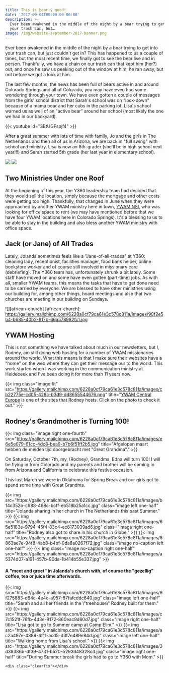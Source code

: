 ```yaml
---
title: This is bear-y good!
date: '2017-09-04T00:00:00-06:00'
description: >-
  Ever been awakened in the middle of the night by a bear trying to get into
  your trash can, but…
image: /img/website-september-2017-banner.png
---
```


Ever been awakened in the middle of the night by a bear trying to get into your trash can, but just couldn't get in? This has happened to us a couple of times, but the most recent time, we finally got to see the bear live and in person. Thankfully, we have a chain on our trash can that kept him (her?) out, and once he saw us peeking out of the window at him, he ran away, but not before we got a look at him.

The last few months, the news has been full of bears active in and around Colorado Springs and all of Colorado, you may have even had some wondering through your town. We have even gotten a couple of messages from the girls' school district that Sarah's school was on "lock-down" because of a mama bear and her cubs in the parking lot. Lisa's school warned us as well of an "active bear" around her school (most likely the one we had in our backyard).

{{< youtube id="3BtUGFspjf4" >}}

After a great summer with lots of time with family, Jo and the girls in The Netherlands and then all of us in Arizona, we are back in "full swing" with school and ministry. Lisa is now an 8th-grader (she'll be in high school next year!!!) and Sarah started 5th grade (her last year in elementary school).

<div class="gallery">
	<img class="image left one-half" src="https://gallery.mailchimp.com/6228a0cf79ca61e3c578c811a/images/7668f91f-1d61-4ef4-b9b5-9c62aaa5bfb2.jpg">
	<img class="image right one-half" src="https://gallery.mailchimp.com/6228a0cf79ca61e3c578c811a/images/db570363-c4e1-42ac-ae0c-bb6979a406da.jpg">
</div>

Two Ministries Under one Roof
-----------------------------

At the beginning of this year, the Y360 leadership team had decided that they would sell the location, simply because the mortgage and other costs were getting too high. Thankfully, that changed in June when they were approached by another YWAM ministry here in town, [YWAM NSI](https://www.ywamnsi.org/), who was looking for office space to rent (we may have mentioned before that we have four YWAM locations here in Colorado Springs). It's a blessing to us to be able to stay in the building and also bless another YWAM ministry with office space.

Jack (or Jane) of All Trades
----------------------------

Lately, Jolanda sometimes feels like a "Jane-of-all-trades" at Y360: cleaning lady, receptionist, facilities manager, food bank helper, online bookstore worker and of course still involved in missionary care (debriefing). The Y360 team has, unfortunately shrunk a bit lately. Some staff have moved on and some have even gotten (part-time) jobs. As with all, smaller YWAM teams, this means the tasks that have to get done need to be carried by everyone. We are blessed to have other ministries using our building for, among other things, board meetings and also that two churches are meeting in our building on Sundays.

![][african-church]
[african-church]: https://gallery.mailchimp.com/6228a0cf79ca61e3c578c811a/images/98f2e5b4-b685-40b2-817b-66a578982fc1.jpg

YWAM Hosting
------------

This is not something we have talked about much in our newsletters, but I, Rodney, am still doing web hosting for a number of YWAM missionaries around the world. What this means is that I make sure their websites have a "home" on the web where they can get their message our to the world. This work started when I was working in the communication ministry at Heidebeek and I've been doing it for more than 11 years now.

{{< img class="image fit" src="https://gallery.mailchimp.com/6228a0cf79ca61e3c578c811a/images/cb22775e-cd05-428c-b3d9-dd8655544676.png" title="<a href='http://ywamce.com/'>YWAM Central Europe</a> is one of the sites that Rodney hosts. Click on the photo to check it out." >}}

Rodney's Grandmother is Turning 100!
------------------------------------

{{< img class="image right one-fourth" src="https://gallery.mailchimp.com/6228a0cf79ca61e3c578c811a/images/e6e5e079-61cc-4dc8-bea9-b7b6f51ff2b5.jpg" title="Afgelopen maart hebben de meiden tijd doorgebracht met \"Great Grandma\"." >}}

On Saturday, October 7th, my, (Rodney), Grandma, Edna will turn 100! I will be flying in from Colorado and my parents and brother will be coming in from Arizona and California to celebrate this festive occasion.

This last March we were in Oklahoma for Spring Break and our girls got to spend some time with Great Grandma.

<div class="gallery">
	{{< img src="https://gallery.mailchimp.com/6228a0cf79ca61e3c578c811a/images/b14c352b-c988-468c-bcff-eb518b25a1cc.jpg" class="image left one-half" title="Jolanda sharing in her church in The Netherlands this past Summer." >}}
	{{< img src="https://gallery.mailchimp.com/6228a0cf79ca61e3c578c811a/images/65e5183e-9794-45f4-83c4-ec8173039ad6.jpg" class="image right one-half" title="Rodney also got to share in his church in Globe." >}}
	{{< img src="https://gallery.mailchimp.com/6228a0cf79ca61e3c578c811a/images/8863ae7e-94f8-4ab8-b4bf-0da8a0267f72.jpg" class="image no-caption left one-half" >}}
	{{< img class="image no-caption right one-half" src="https://gallery.mailchimp.com/6228a0cf79ca61e3c578c811a/images/a5374d07-a191-457b-90da-1b414b55e337.jpg" >}}
	<figcaption class="full"><h4>A "meet and greet" in Jolanda's church with, of course the "gezellig" coffee, tea or juice time afterwards.</h4></figcaption>
	{{< img src="https://gallery.mailchimp.com/6228a0cf79ca61e3c578c811a/images/9f275883-d64c-4e4e-a957-57fafcddc640.jpg" class="image left one-half" title="Sarah and all her friends in the \"treehouse\" Rodney built for them." >}}
	{{< img src="https://gallery.mailchimp.com/6228a0cf79ca61e3c578c811a/images/c7c1521f-76fb-4d3e-9172-860eac9d60d7.jpg" class="image right one-half" title="Lisa got to go to Summer camp at Camp Elim." >}}
	{{< img src="https://gallery.mailchimp.com/6228a0cf79ca61e3c578c811a/images/ac2a497e-4389-4f11-acd5-d3f7e489e84d.jpg" class="image left one-half" title="Walking home from Lisa's school." >}}
	{{< img src="https://gallery.mailchimp.com/6228a0cf79ca61e3c578c811a/images/3d38386b-df39-4731-b520-5293d48328cd.jpg" class="image right one-half" title="During Summer break the girls had to go to Y360 with Mom." >}}

	<div class="clearfix"></div>
</div>